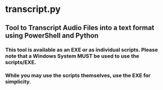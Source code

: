 # transcript.py
## Tool to Transcript Audio Files into a text format using PowerShell and Python

### This tool is available as an EXE or as individual scripts. Please note that a Windows System MUST be used to use the scripts/EXE.
### While you may use the scripts themselves, use the EXE for simplicity.
